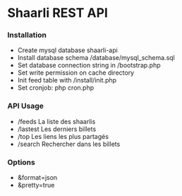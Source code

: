 Shaarli REST API
======

### Installation
* Create mysql database shaarli-api
* Install database schema /database/mysql_schema.sql
* Set database connection string in /bootstrap.php
* Set write permission on cache directory
* Init feed table with /install/init.php
* Set cronjob: php cron.php

### API Usage
* /feeds La liste des shaarlis
* /lastest Les derniers billets
* /top Les liens les plus partagés
* /search Rechercher dans les billets

### Options
* &format=json
* &pretty=true
